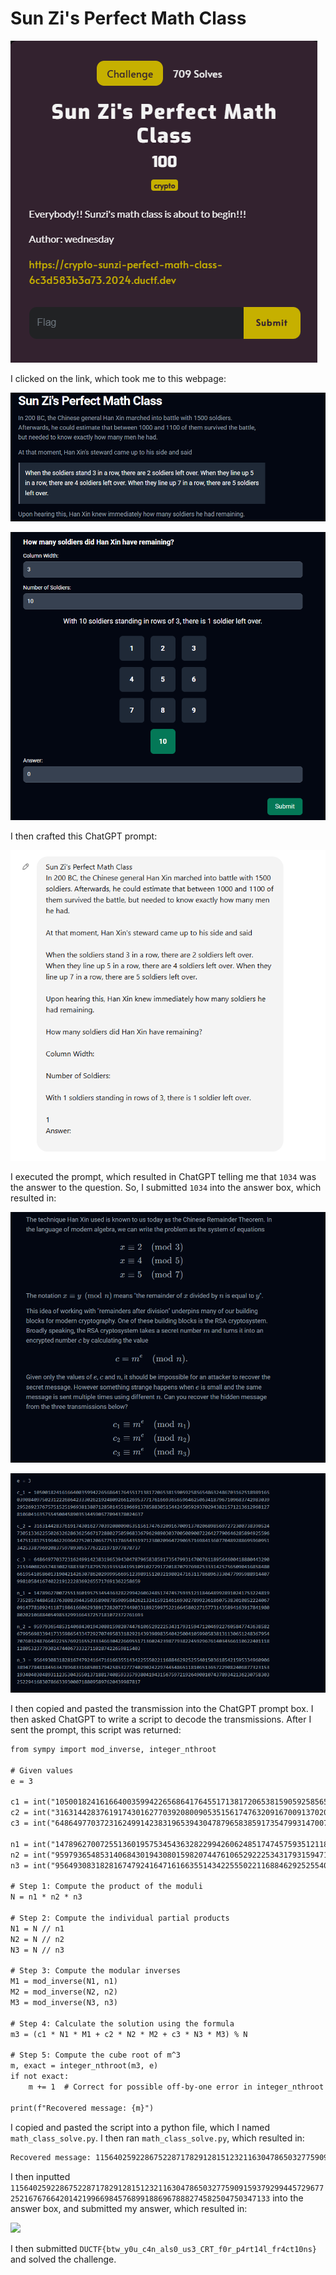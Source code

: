 # Sun Zi's Perfect Math Class

![](../images/sun-zis-perfect-math-class-part-1.png)

I clicked on the link, which took me to this webpage:

![](../images/sun-zis-perfect-math-class-part-2.png)

![](../images/sun-zis-perfect-math-class-part-3.png)

I then crafted this ChatGPT prompt:

![](../images/sun-zis-perfect-math-class-part-4.png)

I executed the prompt, which resulted in ChatGPT telling me that `1034` was the answer to the question. So, I submitted `1034` into the answer box, which resulted in:

![](../images/sun-zis-perfect-math-class-part-5.png)

![](../images/sun-zis-perfect-math-class-part-6.png)

I then copied and pasted the transmission into the ChatGPT prompt box. I then asked ChatGPT to write a script to decode the transmissions. After I sent the prompt, this script was returned:

```txt
from sympy import mod_inverse, integer_nthroot

# Given values
e = 3

c1 = int("105001824161664003599422656864176455171381720653815905925856548632486703162518989165039084097502312226864233302621924809266126953771761669365659646250634187967109683742983039295269237675751525196938138071285014551966913785883051544245059293702943821571213612968127810604163575545004589035344590577094378024637")
c2 = int("31631442837619174301627703920800905351561747632091670091370206898569727230073839052473051336225502632628636256671728802750596833679629890303700500900722642779064628589492559614751281751964622696427520120657753178654351971238020964729065716984136077048928869596095134253387969208375978930557763221971977878737")
c3 = int("64864977037231624991423831965394304787965838591735479931470076118956460041888044329021534008265748308238833071879576193558419510910272917201870797698253331425756509041685848066195410586013190421426307862029999566951239891512032198024716311786896333047799598891440799810584167402219122283692655717691362258659")

n1 = int("147896270072551360195753454363282299426062485174745759351211846489928910241753224819735285744845837638083944350358908785909584262132415921461693027899236186075383010852224067091477810924118719861660629389172820727449033189259975221664580227157731435894163917841980802021068840549853299166437257181072372761693")
n2 = int("95979365485314068430194308015982074476106529222534317931594712046922760584774363858267995698339417335986543347292707495833182921439398983540425004105990583813113065124836795470760324876649225576921655233346630422669551713602423987793822459296761403456611062240111812805323779302474406733327110287422659815403")
n3 = int("95649308318281674792416471616635514342255502211688462925255401503618542159533496090638947784818456347896833168508179425853277740290242297445486511810651365722908240687732315319340403048931123530435501371881740859335793804194315675972192649001074378934213623075830325229416830786633930007188095897620439987817")

# Step 1: Compute the product of the moduli
N = n1 * n2 * n3

# Step 2: Compute the individual partial products
N1 = N // n1
N2 = N // n2
N3 = N // n3

# Step 3: Compute the modular inverses
M1 = mod_inverse(N1, n1)
M2 = mod_inverse(N2, n2)
M3 = mod_inverse(N3, n3)

# Step 4: Calculate the solution using the formula
m3 = (c1 * N1 * M1 + c2 * N2 * M2 + c3 * N3 * M3) % N

# Step 5: Compute the cube root of m^3
m, exact = integer_nthroot(m3, e)
if not exact:
    m += 1  # Correct for possible off-by-one error in integer_nthroot

print(f"Recovered message: {m}")
```

I copied and pasted the script into a python file, which I named `math_class_solve.py`. I then ran `math_class_solve.py`, which resulted in:

```txt
Recovered message: 11564025922867522871782912815123211630478650327759091593792994457296772521676766420142199669845768991886967888274582504750347133
```

I then inputted `11564025922867522871782912815123211630478650327759091593792994457296772521676766420142199669845768991886967888274582504750347133` into the answer box, and submitted my answer, which resulted in:

![](../images/sun-zis-math-class-part-8.png)

I then submitted  `DUCTF{btw_y0u_c4n_als0_us3_CRT_f0r_p4rt14l_fr4ct10ns}` and solved the challenge.

